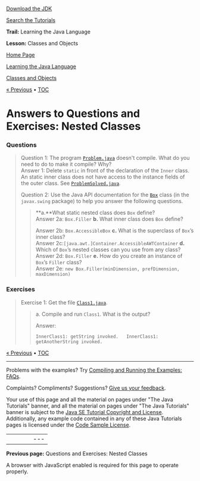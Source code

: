 [Download
the JDK](http://java.sun.com/javase/6/download.jsp)
  
[Search the
Tutorials](../../../search.html)

**Trail:** Learning the Java Language
  
**Lesson:** Classes and Objects

[Home Page](../../../index.html)
>
[Learning the Java Language](../../index.html)
>
[Classes and Objects](../index.html)

[« Previous](../QandE/nested-questions.html) • [TOC](../../TOC.html)

# Answers to Questions and Exercises: Nested Classes

### Questions

> Question 1: The
> program
> [`Problem.java`](Problem.java) doesn't compile. What do you need to do to make it compile? Why?  
> Answer 1:
> Delete `static` in front of the declaration of the `Inner`
> class. An static inner class does not have access to the instance fields of the outer class. See
> [`ProblemSolved.java`](ProblemSolved.java).
>
> Question 2: Use the
> Java API documentation for the
> [`Box`](http://download.oracle.com/javase/7/docs/api/javax/swing/Box.html) class (in the
> `javax.swing` package) to help you answer the following
> questions.
> > **a.**What static nested class does `Box` define?   
> > Answer 2a:
> > `Box.Filler`
> > **b.** What inner class does
> > `Box` define?
> >   
> > Answer 2b:
> > `Box.AccessibleBox`
> > **c.** What is the
> > superclass of `Box`’s inner class?  
> > Answer 2c:`[java.awt.]Container.AccessibleAWTContainer`
> > **d.** Which of `Box`’s nested
> > classes can you use from any class?  
> > Answer 2d:
> > `Box.Filler`
> > **e.** How do you create an
> > instance of `Box`’s `Filler`
> > class?  
> > Answer 2e: `new
> > Box.Filler(minDimension, prefDimension, maxDimension)`

### Exercises

> Exercise 1: Get the
> file
> [`Class1.java`](Class1.java).
> > a.
> > Compile and run `Class1`. What is the output?
> >   
> > Answer:
> >   
> > `InnerClass1: getString invoked.  
> > InnerClass1:
> > getAnotherString invoked.`

[« Previous](../QandE/nested-questions.html)
•
[TOC](../../TOC.html)


---

Problems with the examples? Try [Compiling and Running
the Examples: FAQs](../../../information/run-examples.html).
  
Complaints? Compliments? Suggestions? [Give
us your feedback](http://download.oracle.com/javase/feedback.html).

Your use of this page and all the material on pages under "The Java Tutorials" banner,
and all the material on pages under "The Java Tutorials" banner is subject to the [Java SE Tutorial Copyright
and License](../../../information/license.html).
Additionally, any example code contained in any of these Java
Tutorials pages is licensed under the
[Code
Sample License](http://developers.sun.com/license/berkeley_license.html).

|  |  |  |  |  |
| --- | --- | --- | --- | --- |
| |  |  | | --- | --- | | duke image | Oracle logo | | [About Oracle](http://www.oracle.com/us/corporate/index.html) | [Oracle Technology Network](http://www.oracle.com/technology/index.html) | [Terms of Service](https://www.samplecode.oracle.com/servlets/CompulsoryClickThrough?type=TermsOfService) | Copyright © 1995, 2011 Oracle and/or its affiliates. All rights reserved. |

**Previous page:** Questions and Exercises: Nested Classes




A browser with JavaScript enabled is required for this page to operate properly.
